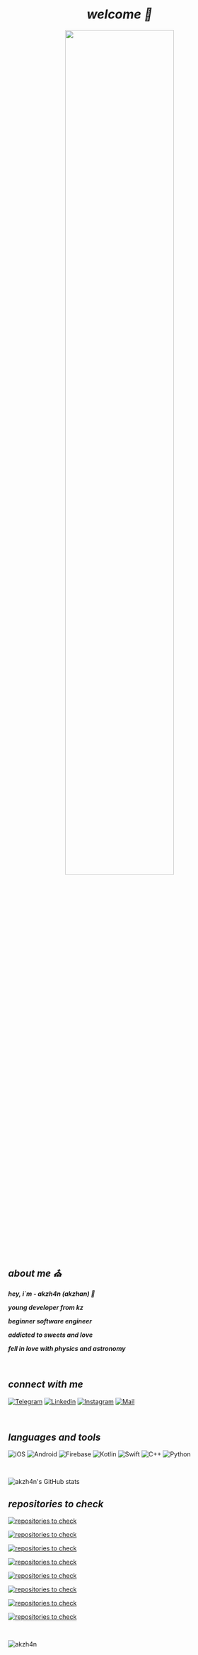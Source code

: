 
#### ***<h1 align="center">welcome :owl:</h1>***


<p align="center">
<img width="70%" height="auto" src="https://aniyuki.com/wp-content/uploads/2022/01/aniyuki-black-and-white-anime-3.gif" height="175px"/>
</p>



&nbsp;

## ***about me :church:***

***hey, i`m - akzh4n (akzhan) :leaves:***

***young developer from kz***

***beginner software engineer***

***addicted to sweets and love***

***fell in love with physics and astronomy***

&nbsp;


## *connect with me*
[![Telegram](https://img.shields.io/badge/-Telegram-0C090A?style=for-the-badge&logo=Telegram&logoColor=0096FF)](https://t.me/akzh4n)
[![Linkedin](https://img.shields.io/badge/-Linkedin-0C090A?style=for-the-badge&logo=Linkedin&logoColor=6960EC)](https://www.linkedin.com/in/akzhankalimatov/)
[![Instagram](https://img.shields.io/badge/-Instagram-0C090A?style=for-the-badge&logo=Instagram&logoColor=9D00FF)](https://www.instagram.com/akzh4n/)
[![Mail](https://img.shields.io/badge/-Mail-0C090A?style=for-the-badge&logo=Gmail&logoColor=)](mailto:akzhan.kaz2003@gmail.com)


&nbsp;






## *languages and tools*
![iOS](https://img.shields.io/badge/-Developing-0C090A?style=for-the-badge&logo=iOS)
![Android](https://img.shields.io/badge/-Developing-0C090A?style=for-the-badge&logo=Android&logoColor=12AD2B)
![Firebase](https://img.shields.io/badge/-Firebase-0C090A?style=for-the-badge&logo=Firebase&logoColor=FFA500)
![Kotlin](https://img.shields.io/badge/-Kotlin-0C090A?style=for-the-badge&logo=Kotlin&logoColor=7F52FF)
![Swift](https://img.shields.io/badge/-Swift-0C090A?style=for-the-badge&logo=Swift&logoColor=FF4500)
![C++](https://img.shields.io/badge/-C++-0C090A?style=for-the-badge&logo=cplusplus&logoColor=044F88)
![Python](https://img.shields.io/badge/-Python-0C090A?style=for-the-badge&logo=Python&logoColor=FFE873)



&nbsp;

![akzh4n's GitHub stats](https://github-readme-stats.vercel.app/api?username=akzh4n&show_icons=true&theme=tokyonight)


## *repositories to check*

[![repositories to check](https://github-readme-stats.vercel.app/api/pin/?username=akzh4n&repo=schedule_app_iOS&theme=tokyonight)](https://github.com/akzh4n/schedule_app_iOS)

[![repositories to check](https://github-readme-stats.vercel.app/api/pin/?username=akzh4n&repo=vemo_project_ios&theme=tokyonight)](https://github.com/akzh4n/vemo_project_ios)

[![repositories to check](https://github-readme-stats.vercel.app/api/pin/?username=akzh4n&repo=handmap_ios_app&theme=tokyonight)](https://github.com/akzh4n/handmap_ios_app)

[![repositories to check](https://github-readme-stats.vercel.app/api/pin/?username=akzh4n&repo=simpleweather_app&theme=tokyonight)](https://github.com/akzh4n/simpleweather_app)

[![repositories to check](https://github-readme-stats.vercel.app/api/pin/?username=akzh4n&repo=FermiApp&theme=tokyonight)](https://github.com/akzh4n/FermiApp)

[![repositories to check](https://github-readme-stats.vercel.app/api/pin/?username=akzh4n&repo=notQurieProject&theme=tokyonight)](https://github.com/akzh4n/notQurieProject)

[![repositories to check](https://github-readme-stats.vercel.app/api/pin/?username=akzh4n&repo=108psy-zhas-hackathon-android&theme=tokyonight)](https://github.com/akzh4n/108psy-zhas-hackathon-android)

[![repositories to check](https://github-readme-stats.vercel.app/api/pin/?username=akzh4n&repo=bolekproject&theme=tokyonight)](https://github.com/akzh4n/bolekproject)


&nbsp;
<p align="left"> <img src="https://komarev.com/ghpvc/?username=akzh4n&label=Profile%20views&color=0e75b6&style=flat" alt="akzh4n" /> </p>
